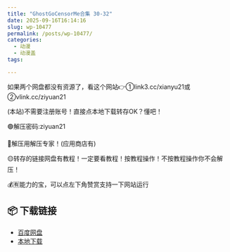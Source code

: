 ```yaml
---
title: "GhostGoCensorMe合集 30-32"
date: 2025-09-16T16:14:16
slug: wp-10477
permalink: /posts/wp-10477/
categories:
  - 动漫
  - 动漫盖
tags:

---
```


如果两个网盘都没有资源了，看这个网站👉①link3.cc/xianyu21或②vlink.cc/ziyuan21

(本站)不需要注册账号！直接点本地下载转存OK？懂吧！

🟢解压密码:ziyuan21

🔵解压用解压专家！(应用商店有)

🟡转存的链接网盘有教程！一定要看教程！按教程操作！不按教程操作你不会解压！

💰🈶能力的宝，可以点左下角赞赏支持一下网站运行

## 📦 下载链接
- [百度网盘](https://blziyuan21.com/pay-download/10477?key=48935a14d4&down_id=0)
- [本地下载](https://blziyuan21.com/pay-download/10477?key=48935a14d4&down_id=1)

